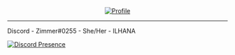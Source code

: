 <div align="center"><a href="https://discord.gg"><img alt="Profile" src=""></a></div>

---

Discord - Zimmer#0255 - She/Her - ILHANA

[![Discord Presence](https://lanyard.cnrad.dev/api/731344648563589212)](https://discord.com/users/731344648563589212)
